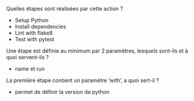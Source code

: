 Quelles étapes sont réalisées par cette action ?
- Setup Python
- Install dependencies
- Lint with flake8
- Test with pytest

Une étape est définie au minimum par 2 paramètres, lesquels sont-ils
et à quoi servent-ils ?
- name et run

La première étape contient un paramètre ‘with’, a quoi sert-il ?
- permet de définir la version de python
